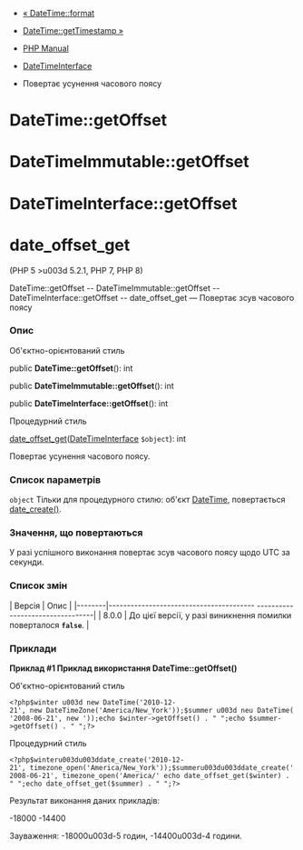 - [« DateTime::format](datetime.format.md)
- [DateTime::getTimestamp »](datetime.gettimestamp.md)

- [PHP Manual](index.md)
- [DateTimeInterface](class.datetimeinterface.md)
- Повертає усунення часового поясу

# DateTime::getOffset

# DateTimeImmutable::getOffset

# DateTimeInterface::getOffset

# date_offset_get

(PHP 5 \>u003d 5.2.1, PHP 7, PHP 8)

DateTime::getOffset -- DateTimeImmutable::getOffset --
DateTimeInterface::getOffset -- date_offset_get — Повертає зсув
часового поясу

### Опис

Об'єктно-орієнтований стиль

public **DateTime::getOffset**(): int

public **DateTimeImmutable::getOffset**(): int

public **DateTimeInterface::getOffset**(): int

Процедурний стиль

[date_offset_get](function.date-offset-get.md)([DateTimeInterface](class.datetimeinterface.md)
`$object`): int

Повертає усунення часового поясу.

### Список параметрів

`object`
Тільки для процедурного стилю: об'єкт [DateTime](class.datetime.md),
повертається [date_create()](function.date-create.md).

### Значення, що повертаються

У разі успішного виконання повертає зсув часового поясу
щодо UTC за секунди.

### Список змін

| Версія | Опис |
|--------|---------------------------------------- ---------------------------------|
| 8.0.0 | До цієї версії, у разі виникнення помилки поверталося **`false`**. |

### Приклади

**Приклад #1 Приклад використання **DateTime::getOffset()****

Об'єктно-орієнтований стиль

` <?php$winter u003d new DateTime('2010-12-21', new DateTimeZone('America/New_York'));$summer u003d neu DateTime('2008-06-21', new '));echo $winter->getOffset() . "
";echo $summer->getOffset() . "
";?> `

Процедурний стиль

` <?php$winteru003du003ddate_create('2010-12-21', timezone_open('America/New_York'));$summeru003du003ddate_create('2008-06-21', timezone_open('America/' echo date_offset_get($winter) . "
";echo date_offset_get($summer) . "
";?> `

Результат виконання даних прикладів:

-18000
-14400

Зауваження: -18000u003d-5 годин, -14400u003d-4 години.
